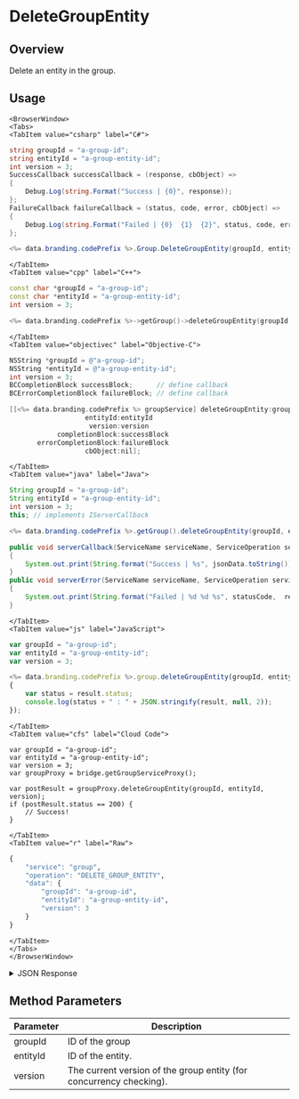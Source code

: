 # DeleteGroupEntity
## Overview
Delete an entity in the group.

<PartialServop service_name="group" operation_name="DELETE_GROUP_ENTITY" />

## Usage

```mdx-code-block
<BrowserWindow>
<Tabs>
<TabItem value="csharp" label="C#">
```

```csharp
string groupId = "a-group-id";
string entityId = "a-group-entity-id";
int version = 3;
SuccessCallback successCallback = (response, cbObject) =>
{
    Debug.Log(string.Format("Success | {0}", response));
};
FailureCallback failureCallback = (status, code, error, cbObject) =>
{
    Debug.Log(string.Format("Failed | {0}  {1}  {2}", status, code, error));
};

<%= data.branding.codePrefix %>.Group.DeleteGroupEntity(groupId, entityId, version, successCallback, failureCallback);
```

```mdx-code-block
</TabItem>
<TabItem value="cpp" label="C++">
```

```cpp
const char *groupId = "a-group-id";
const char *entityId = "a-group-entity-id";
int version = 3;

<%= data.branding.codePrefix %>->getGroup()->deleteGroupEntity(groupId, entityId, version, this);
```

```mdx-code-block
</TabItem>
<TabItem value="objectivec" label="Objective-C">
```

```objectivec
NSString *groupId = @"a-group-id";
NSString *entityId = @"a-group-entity-id";
int version = 3;
BCCompletionBlock successBlock;      // define callback
BCErrorCompletionBlock failureBlock; // define callback

[[<%= data.branding.codePrefix %> groupService] deleteGroupEntity:groupId
                   entityId:entityId
                    version:version
            completionBlock:successBlock
       errorCompletionBlock:failureBlock
                   cbObject:nil];
```

```mdx-code-block
</TabItem>
<TabItem value="java" label="Java">
```

```java
String groupId = "a-group-id";
String entityId = "a-group-entity-id";
int version = 3;
this; // implements IServerCallback

<%= data.branding.codePrefix %>.getGroup().deleteGroupEntity(groupId, entityId, version, this);

public void serverCallback(ServiceName serviceName, ServiceOperation serviceOperation, JSONObject jsonData)
{
    System.out.print(String.format("Success | %s", jsonData.toString()));
}
public void serverError(ServiceName serviceName, ServiceOperation serviceOperation, int statusCode, int reasonCode, String jsonError)
{
    System.out.print(String.format("Failed | %d %d %s", statusCode,  reasonCode, jsonError.toString()));
}
```

```mdx-code-block
</TabItem>
<TabItem value="js" label="JavaScript">
```

```javascript
var groupId = "a-group-id";
var entityId = "a-group-entity-id";
var version = 3;

<%= data.branding.codePrefix %>.group.deleteGroupEntity(groupId, entityId, version, result =>
{
	var status = result.status;
	console.log(status + " : " + JSON.stringify(result, null, 2));
});
```

```mdx-code-block
</TabItem>
<TabItem value="cfs" label="Cloud Code">
```

```cfscript
var groupId = "a-group-id";
var entityId = "a-group-entity-id";
var version = 3;
var groupProxy = bridge.getGroupServiceProxy();

var postResult = groupProxy.deleteGroupEntity(groupId, entityId, version);
if (postResult.status == 200) {
    // Success!
}
```

```mdx-code-block
</TabItem>
<TabItem value="r" label="Raw">
```

```r
{
	"service": "group",
	"operation": "DELETE_GROUP_ENTITY",
	"data": {
		"groupId": "a-group-id",
		"entityId": "a-group-entity-id",
		"version": 3
	}
}
```

```mdx-code-block
</TabItem>
</Tabs>
</BrowserWindow>
```

<details>
<summary>JSON Response</summary>

```json
{
    "status": 200,
    "data": null
}
```
</details>

## Method Parameters
Parameter | Description
--------- | -----------
groupId | ID of the group
entityId | ID of the entity.
version | The current version of the group entity (for concurrency checking).


